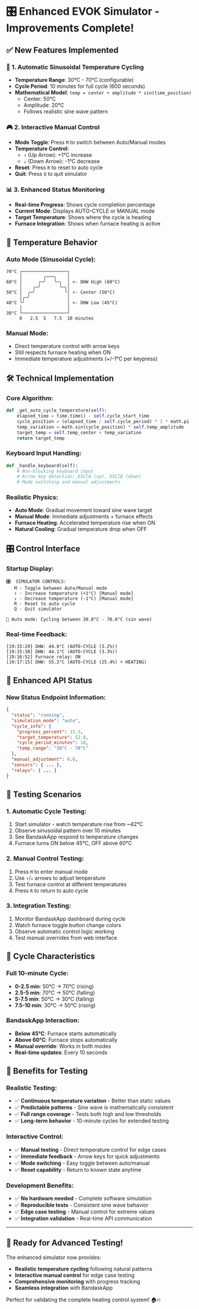 # 🎛️ Enhanced EVOK Simulator - Improvements Complete!

## ✅ **New Features Implemented**

### 🔄 **1. Automatic Sinusoidal Temperature Cycling**
- **Temperature Range**: 30°C - 70°C (configurable)
- **Cycle Period**: 10 minutes for full cycle (600 seconds)
- **Mathematical Model**: `temp = center + amplitude * sin(time_position)`
  - Center: 50°C
  - Amplitude: 20°C
  - Follows realistic sine wave pattern

### 🎮 **2. Interactive Manual Control**
- **Mode Toggle**: Press `M` to switch between Auto/Manual modes
- **Temperature Control**: 
  - `↑` (Up Arrow): +1°C increase
  - `↓` (Down Arrow): -1°C decrease
- **Reset**: Press `R` to reset to auto cycle
- **Quit**: Press `Q` to quit simulator

### 📊 **3. Enhanced Status Monitoring**
- **Real-time Progress**: Shows cycle completion percentage
- **Current Mode**: Displays AUTO-CYCLE or MANUAL mode
- **Target Temperature**: Shows where the cycle is heading
- **Furnace Integration**: Shows when furnace heating is active

## 🎯 **Temperature Behavior**

### **Auto Mode (Sinusoidal Cycle):**
```
70°C ┌─────────────────┐
     │        ╭───╮    │
60°C │      ╭─╯   ╰─╮  │ <- DHW High (60°C)
     │    ╭─╯       ╰─╮│
50°C │  ╭─╯           ╰│ <- Center (50°C)
     │╭─╯              │
40°C ╰╯                │ <- DHW Low (45°C)
     │                 │
30°C └─────────────────┘
     0   2.5  5   7.5  10 minutes
```

### **Manual Mode:**
- Direct temperature control with arrow keys
- Still respects furnace heating when ON
- Immediate temperature adjustments (+/-1°C per keypress)

## 🛠️ **Technical Implementation**

### **Core Algorithm:**
```python
def _get_auto_cycle_temperature(self):
    elapsed_time = time.time() - self.cycle_start_time
    cycle_position = (elapsed_time / self.cycle_period) * 2 * math.pi
    temp_variation = math.sin(cycle_position) * self.temp_amplitude
    target_temp = self.temp_center + temp_variation
    return target_temp
```

### **Keyboard Input Handling:**
```python
def _handle_keyboard(self):
    # Non-blocking keyboard input
    # Arrow key detection: ESC[A (up), ESC[B (down)
    # Mode switching and manual adjustments
```

### **Realistic Physics:**
- **Auto Mode**: Gradual movement toward sine wave target
- **Manual Mode**: Immediate adjustments + furnace effects
- **Furnace Heating**: Accelerated temperature rise when ON
- **Natural Cooling**: Gradual temperature drop when OFF

## 🎛️ **Control Interface**

### **Startup Display:**
```
🎛️  SIMULATOR CONTROLS:
   M - Toggle between Auto/Manual mode
   ↑ - Increase temperature (+1°C) [Manual mode]
   ↓ - Decrease temperature (-1°C) [Manual mode]  
   R - Reset to auto cycle
   Q - Quit simulator

🔄 Auto mode: Cycling between 30.0°C - 70.0°C (sin wave)
```

### **Real-time Feedback:**
```
[19:15:29] DHW: 44.0°C (AUTO-CYCLE (3.2%))
[19:15:30] DHW: 44.1°C (AUTO-CYCLE (3.3%))
[19:16:52] Furnace relay: ON
[19:17:15] DHW: 55.2°C (AUTO-CYCLE (25.4%) + HEATING)
```

## 📡 **Enhanced API Status**

### **New Status Endpoint Information:**
```json
{
  "status": "running",
  "simulation_mode": "auto",
  "cycle_info": {
    "progress_percent": 15.3,
    "target_temperature": 52.8,
    "cycle_period_minutes": 10,
    "temp_range": "30°C - 70°C"
  },
  "manual_adjustment": 0.0,
  "sensors": { ... },
  "relays": { ... }
}
```

## 🧪 **Testing Scenarios**

### **1. Automatic Cycle Testing:**
1. Start simulator - watch temperature rise from ~42°C
2. Observe sinusoidal pattern over 10 minutes
3. See BandaskApp respond to temperature changes
4. Furnace turns ON below 45°C, OFF above 60°C

### **2. Manual Control Testing:**
1. Press `M` to enter manual mode
2. Use `↑`/`↓` arrows to adjust temperature
3. Test furnace control at different temperatures
4. Press `R` to return to auto cycle

### **3. Integration Testing:**
1. Monitor BandaskApp dashboard during cycle
2. Watch furnace toggle button change colors
3. Observe automatic control logic working
4. Test manual overrides from web interface

## 🔄 **Cycle Characteristics**

### **Full 10-minute Cycle:**
- **0-2.5 min**: 50°C → 70°C (rising)
- **2.5-5 min**: 70°C → 50°C (falling)  
- **5-7.5 min**: 50°C → 30°C (falling)
- **7.5-10 min**: 30°C → 50°C (rising)

### **BandaskApp Interaction:**
- **Below 45°C**: Furnace starts automatically
- **Above 60°C**: Furnace stops automatically
- **Manual override**: Works in both modes
- **Real-time updates**: Every 10 seconds

## 🎊 **Benefits for Testing**

### **Realistic Testing:**
- ✅ **Continuous temperature variation** - Better than static values
- ✅ **Predictable patterns** - Sine wave is mathematically consistent
- ✅ **Full range coverage** - Tests both high and low thresholds
- ✅ **Long-term behavior** - 10-minute cycles for extended testing

### **Interactive Control:**
- ✅ **Manual testing** - Direct temperature control for edge cases
- ✅ **Immediate feedback** - Arrow keys for quick adjustments
- ✅ **Mode switching** - Easy toggle between auto/manual
- ✅ **Reset capability** - Return to known state anytime

### **Development Benefits:**
- ✅ **No hardware needed** - Complete software simulation
- ✅ **Reproducible tests** - Consistent sine wave behavior
- ✅ **Edge case testing** - Manual control for extreme values
- ✅ **Integration validation** - Real-time API communication

---

## 🚀 **Ready for Advanced Testing!**

The enhanced simulator now provides:
- **Realistic temperature cycling** following natural patterns
- **Interactive manual control** for edge case testing
- **Comprehensive monitoring** with progress tracking
- **Seamless integration** with BandaskApp

Perfect for validating the complete heating control system! 🏠🔥








